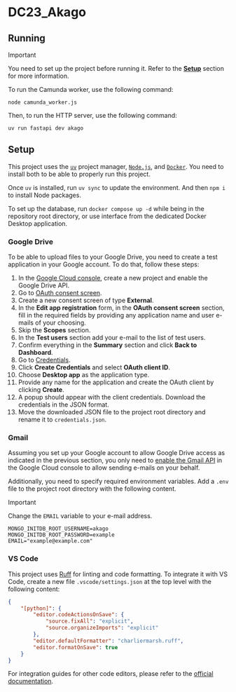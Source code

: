 # DC23_Akago

## Running

> [!IMPORTANT]
> You need to set up the project before running it. Refer to the [**Setup**](#setup) section for more information.

To run the Camunda worker, use the following command:

```console
node camunda_worker.js
```

Then, to run the HTTP server, use the following command:

```console
uv run fastapi dev akago
```

## Setup

This project uses the [`uv`][uv] project manager, [`Node.js`][node], and [`Docker`][docker]. You need to install both to be able to properly run this project.

Once `uv` is installed, run `uv sync` to update the environment. And then `npm i` to install Node packages.

To set up the database, run `docker compose up -d` while being in the repository root directory, or use interface from the dedicated Docker Desktop application.

### Google Drive

To be able to upload files to your Google Drive, you need to create a test application in your Google account. To do that, follow these steps:

1. In the [Google Cloud console](https://console.cloud.google.com/flows/enableapi?apiid=drive.googleapis.com), create a new project and enable the Google Drive API.
1. Go to [OAuth consent screen](https://console.cloud.google.com/apis/credentials/consent).
1. Create a new consent screen of type **External**.
1. In the **Edit app registration** form, in the **OAuth consent screen** section, fill in the required fields by providing any application name and user e-mails of your choosing.
1. Skip the **Scopes** section.
1. In the **Test users** section add your e-mail to the list of test users.
1. Confirm everything in the **Summary** section and click **Back to Dashboard**.
1. Go to [Credentials](https://console.cloud.google.com/apis/credentials).
1. Click **Create Credentials** and select **OAuth client ID**.
1. Choose **Desktop app** as the application type.
1. Provide any name for the application and create the OAuth client by clicking **Create**.
1. A popup should appear with the client credentials. Download the credentials in the JSON format.
1. Move the downloaded JSON file to the project root directory and rename it to `credentials.json`.

### Gmail

Assuming you set up your Google account to allow Google Drive access as indicated in the previous section, you only need to [enable the Gmail API](https://console.cloud.google.com/flows/enableapi?apiid=gmail.googleapis.com) in the Google Cloud console to allow sending e-mails on your behalf.

Additionally, you need to specify required environment variables. Add a `.env` file to the project root directory with the following content.

> [!IMPORTANT]
> Change the `EMAIL` variable to your e-mail address.

```shell
MONGO_INITDB_ROOT_USERNAME=akago
MONGO_INITDB_ROOT_PASSWORD=example
EMAIL="example@example.com"
```

### VS Code

This project uses [Ruff] for linting and code formatting. To integrate it with VS Code, create a new file `.vscode/settings.json` at the top level with the following content:

```json
{
    "[python]": {
        "editor.codeActionsOnSave": {
            "source.fixAll": "explicit",
            "source.organizeImports": "explicit"
        },
        "editor.defaultFormatter": "charliermarsh.ruff",
        "editor.formatOnSave": true
    }
}
```

For integration guides for other code editors, please refer to the [official documentation](https://docs.astral.sh/ruff/editors/).

[uv]: https://docs.astral.sh/uv/ "An extremely fast Python package and project manager, written in Rust."
[node]: https://nodejs.org/en "Run JavaScript Everywhere"
[docker]: https://www.docker.com/ "Docker: Accelerated Container Application Development"
[Ruff]: https://docs.astral.sh/ruff/ "An extremely fast Python linter and code formatter, written in Rust."
